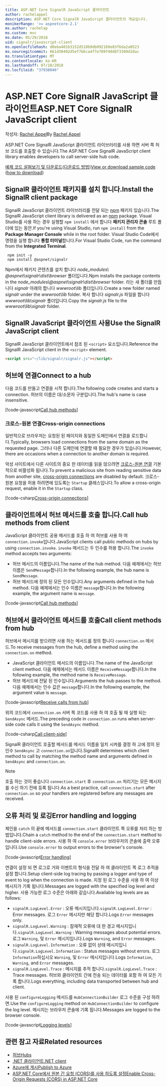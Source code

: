 ```yaml
---
title: ASP.NET Core SignalR JavaScript 클라이언트
author: rachelappel
description: ASP.NET Core SignalR JavaScript 클라이언트의 개요입니다.
monikerRange: '>= aspnetcore-2.1'
ms.author: rachelap
ms.custom: mvc
ms.date: 05/29/2018
uid: signalr/javascript-client
ms.openlocfilehash: d0eba401b3152d510b9db092169e83f6da2a0523
ms.sourcegitcommit: 661d30492d5ef7bbca4f7e709f40d8f3309d2dac
ms.translationtype: MT
ms.contentlocale: ko-KR
ms.lasthandoff: 07/10/2018
ms.locfileid: "37938046"
---
```

# <a name="aspnet-core-signalr-javascript-client"></a><span data-ttu-id="fbef6-103">ASP.NET Core SignalR JavaScript 클라이언트</span><span class="sxs-lookup"><span data-stu-id="fbef6-103">ASP.NET Core SignalR JavaScript client</span></span>

<span data-ttu-id="fbef6-104">작성자: [Rachel Appel](http://twitter.com/rachelappel)</span><span class="sxs-lookup"><span data-stu-id="fbef6-104">By [Rachel Appel](http://twitter.com/rachelappel)</span></span>

<span data-ttu-id="fbef6-105">ASP.NET Core SignalR JavaScript 클라이언트 라이브러리를 사용 하면 서버 쪽 허브 코드를 호출할 수 있습니다.</span><span class="sxs-lookup"><span data-stu-id="fbef6-105">The ASP.NET Core SignalR JavaScript client library enables developers to call server-side hub code.</span></span>

<span data-ttu-id="fbef6-106">[예제 코드 살펴보기 및 다운로드](https://github.com/aspnet/Docs/tree/live/aspnetcore/signalr/javascript-client/sample)([다운로드 방법](xref:tutorials/index#how-to-download-a-sample))</span><span class="sxs-lookup"><span data-stu-id="fbef6-106">[View or download sample code](https://github.com/aspnet/Docs/tree/live/aspnetcore/signalr/javascript-client/sample) ([how to download](xref:tutorials/index#how-to-download-a-sample))</span></span>

## <a name="install-the-signalr-client-package"></a><span data-ttu-id="fbef6-107">SignalR 클라이언트 패키지를 설치 합니다.</span><span class="sxs-lookup"><span data-stu-id="fbef6-107">Install the SignalR client package</span></span>

<span data-ttu-id="fbef6-108">SignalR JavaScript 클라이언트 라이브러리를 전달 되는 [npm](https://www.npmjs.com/) 패키지 있습니다.</span><span class="sxs-lookup"><span data-stu-id="fbef6-108">The SignalR JavaScript client library is delivered as an [npm](https://www.npmjs.com/) package.</span></span> <span data-ttu-id="fbef6-109">Visual Studio를 사용 하는 경우 실행할 `npm install` 에서 합니다 **패키지 관리자 콘솔** 루트 폴더에 있는 동안.</span><span class="sxs-lookup"><span data-stu-id="fbef6-109">If you're using Visual Studio, run `npm install` from the **Package Manager Console** while in the root folder.</span></span> <span data-ttu-id="fbef6-110">Visual Studio Code에서 명령을 실행 합니다 **통합 터미널**합니다.</span><span class="sxs-lookup"><span data-stu-id="fbef6-110">For Visual Studio Code, run the command from the **Integrated Terminal**.</span></span>

  ```console
   npm init -y
   npm install @aspnet/signalr
  ```

<span data-ttu-id="fbef6-111">Npm에서 패키지 콘텐츠를 설치 합니다 *node_modules\\ @aspnet\signalr\dist\browser*  폴더입니다.</span><span class="sxs-lookup"><span data-stu-id="fbef6-111">Npm installs the package contents in the *node_modules\\@aspnet\signalr\dist\browser* folder.</span></span> <span data-ttu-id="fbef6-112">라는 새 폴더를 만듭니다 *signalr* 아래의 합니다 *wwwroot\\lib* 폴더입니다.</span><span class="sxs-lookup"><span data-stu-id="fbef6-112">Create a new folder named *signalr* under the *wwwroot\\lib* folder.</span></span> <span data-ttu-id="fbef6-113">복사 합니다 *signalr.js* 파일을 합니다 *wwwroot\lib\signalr* 폴더입니다.</span><span class="sxs-lookup"><span data-stu-id="fbef6-113">Copy the *signalr.js* file to the *wwwroot\lib\signalr* folder.</span></span>

## <a name="use-the-signalr-javascript-client"></a><span data-ttu-id="fbef6-114">SignalR JavaScript 클라이언트 사용</span><span class="sxs-lookup"><span data-stu-id="fbef6-114">Use the SignalR JavaScript client</span></span>

<span data-ttu-id="fbef6-115">SignalR JavaScript 클라이언트에서 참조 된 `<script>` 요소입니다.</span><span class="sxs-lookup"><span data-stu-id="fbef6-115">Reference the SignalR JavaScript client in the `<script>` element.</span></span>

```html
<script src="~/lib/signalr/signalr.js"></script>
```

## <a name="connect-to-a-hub"></a><span data-ttu-id="fbef6-116">허브에 연결</span><span class="sxs-lookup"><span data-stu-id="fbef6-116">Connect to a hub</span></span>

<span data-ttu-id="fbef6-117">다음 코드를 만들고 연결을 시작 합니다.</span><span class="sxs-lookup"><span data-stu-id="fbef6-117">The following code creates and starts a connection.</span></span> <span data-ttu-id="fbef6-118">허브의 이름은 대/소문자 구분입니다.</span><span class="sxs-lookup"><span data-stu-id="fbef6-118">The hub's name is case insensitive.</span></span>

[!code-javascript[Call hub methods](javascript-client/sample/wwwroot/js/chat.js?range=9-12,28)]

### <a name="cross-origin-connections"></a><span data-ttu-id="fbef6-119">크로스-원본 연결</span><span class="sxs-lookup"><span data-stu-id="fbef6-119">Cross-origin connections</span></span>

<span data-ttu-id="fbef6-120">일반적으로 브라우저는 요청된 된 페이지와 동일한 도메인에서 연결을 로드합니다.</span><span class="sxs-lookup"><span data-stu-id="fbef6-120">Typically, browsers load connections from the same domain as the requested page.</span></span> <span data-ttu-id="fbef6-121">그러나 다른 도메인에 연결할 때 필요한 경우가 있습니다.</span><span class="sxs-lookup"><span data-stu-id="fbef6-121">However, there are occasions when a connection to another domain is required.</span></span>

<span data-ttu-id="fbef6-122">악성 사이트에서 다른 사이트의 중요 한 데이터를 읽을 않으려면 [크로스-원본 연결](xref:security/cors) 기본적으로 비활성화 됩니다.</span><span class="sxs-lookup"><span data-stu-id="fbef6-122">To prevent a malicious site from reading sensitive data from another site, [cross-origin connections](xref:security/cors) are disabled by default.</span></span> <span data-ttu-id="fbef6-123">크로스-원본 요청을 허용 하려면에 있도록는 `Startup` 클래스입니다.</span><span class="sxs-lookup"><span data-stu-id="fbef6-123">To allow a cross-origin request, enable it in the `Startup` class.</span></span>

[!code-csharp[Cross-origin connections](javascript-client/sample/Startup.cs?highlight=29-35,56)]

## <a name="call-hub-methods-from-client"></a><span data-ttu-id="fbef6-124">클라이언트에서 허브 메서드를 호출 합니다.</span><span class="sxs-lookup"><span data-stu-id="fbef6-124">Call hub methods from client</span></span>

<span data-ttu-id="fbef6-125">JavaScript 클라이언트 공용 메서드를 호출 하 여 허브를 사용 하 여 `connection.invoke`입니다.</span><span class="sxs-lookup"><span data-stu-id="fbef6-125">JavaScript clients call public methods on hubs by using `connection.invoke`.</span></span> <span data-ttu-id="fbef6-126">`invoke` 메서드는 두 인수를 허용 합니다.</span><span class="sxs-lookup"><span data-stu-id="fbef6-126">The `invoke` method accepts two arguments:</span></span>

* <span data-ttu-id="fbef6-127">허브 메서드의 이름입니다.</span><span class="sxs-lookup"><span data-stu-id="fbef6-127">The name of the hub method.</span></span> <span data-ttu-id="fbef6-128">다음 예제에서는 허브 이름은 `SendMessage`합니다.</span><span class="sxs-lookup"><span data-stu-id="fbef6-128">In the following example, the hub name is `SendMessage`.</span></span>
* <span data-ttu-id="fbef6-129">허브 메서드에 정의 된 모든 인수입니다.</span><span class="sxs-lookup"><span data-stu-id="fbef6-129">Any arguments defined in the hub method.</span></span> <span data-ttu-id="fbef6-130">다음 예제에서는 인수 이름은 `message`합니다.</span><span class="sxs-lookup"><span data-stu-id="fbef6-130">In the following example, the argument name is `message`.</span></span>

[!code-javascript[Call hub methods](javascript-client/sample/wwwroot/js/chat.js?range=24)]

## <a name="call-client-methods-from-hub"></a><span data-ttu-id="fbef6-131">허브에서 클라이언트 메서드를 호출</span><span class="sxs-lookup"><span data-stu-id="fbef6-131">Call client methods from hub</span></span>

<span data-ttu-id="fbef6-132">허브에서 메시지를 받으려면 사용 하는 메서드를 정의 합니다 `connection.on` 메서드.</span><span class="sxs-lookup"><span data-stu-id="fbef6-132">To receive messages from the hub, define a method using the `connection.on` method.</span></span>

* <span data-ttu-id="fbef6-133">JavaScript 클라이언트 메서드의 이름입니다.</span><span class="sxs-lookup"><span data-stu-id="fbef6-133">The name of the JavaScript client method.</span></span> <span data-ttu-id="fbef6-134">다음 예제에서는 메서드 이름은 `ReceiveMessage`합니다.</span><span class="sxs-lookup"><span data-stu-id="fbef6-134">In the following example, the method name is `ReceiveMessage`.</span></span>
* <span data-ttu-id="fbef6-135">허브 메서드에 전달 된 인수입니다.</span><span class="sxs-lookup"><span data-stu-id="fbef6-135">Arguments the hub passes to the method.</span></span> <span data-ttu-id="fbef6-136">다음 예제에서는 인수 값은 `message`합니다.</span><span class="sxs-lookup"><span data-stu-id="fbef6-136">In the following example, the argument value is `message`.</span></span>

[!code-javascript[Receive calls from hub](javascript-client/sample/wwwroot/js/chat.js?range=14-19)]

<span data-ttu-id="fbef6-137">위의 코드에서 `connection.on` 서버 쪽 코드를 사용 하 여 호출 될 때 실행 되는 `SendAsync` 메서드.</span><span class="sxs-lookup"><span data-stu-id="fbef6-137">The preceding code in `connection.on` runs when server-side code calls it using the `SendAsync` method.</span></span>

[!code-csharp[Call client-side](javascript-client/sample/hubs/chathub.cs?range=8-11)]

<span data-ttu-id="fbef6-138">SignalR 클라이언트 호출할 메서드를 메서드 이름을 일치 시켜를 결정 하 고에 정의 된 인수 `SendAsync` 고 `connection.on`입니다.</span><span class="sxs-lookup"><span data-stu-id="fbef6-138">SignalR determines which client method to call by matching the method name and arguments defined in `SendAsync` and `connection.on`.</span></span>

> [!NOTE]
> <span data-ttu-id="fbef6-139">호출 하는 것이 좋습니다 `connection.start` 후 `connection.on` 처리기는 모든 메시지를 수신 하기 전에 등록 됩니다.</span><span class="sxs-lookup"><span data-stu-id="fbef6-139">As a best practice, call `connection.start` after `connection.on` so your handlers are registered before any messages are received.</span></span>

## <a name="error-handling-and-logging"></a><span data-ttu-id="fbef6-140">오류 처리 및 로깅</span><span class="sxs-lookup"><span data-stu-id="fbef6-140">Error handling and logging</span></span>

<span data-ttu-id="fbef6-141">체인을 `catch` 의 끝에 메서드를 `connection.start` 클라이언트 쪽 오류를 처리 하는 방법입니다.</span><span class="sxs-lookup"><span data-stu-id="fbef6-141">Chain a `catch` method to the end of the `connection.start` method to handle client-side errors.</span></span> <span data-ttu-id="fbef6-142">사용 하 여 `console.error` 브라우저의 콘솔에 출력 오류입니다.</span><span class="sxs-lookup"><span data-stu-id="fbef6-142">Use `console.error` to output errors to the browser's console.</span></span>

[!code-javascript[Error handling](javascript-client/sample/wwwroot/js/chat.js?range=28)]

<span data-ttu-id="fbef6-143">연결이 설정 되 면 로그로 거와 이벤트의 형식을 전달 하 여 클라이언트 쪽 로그 추적을 설정 합니다.</span><span class="sxs-lookup"><span data-stu-id="fbef6-143">Setup client-side log tracing by passing a logger and type of event to log when the connection is made.</span></span> <span data-ttu-id="fbef6-144">지정 된 로그 수준을 사용 하 여 이상 메시지가 기록 됩니다.</span><span class="sxs-lookup"><span data-stu-id="fbef6-144">Messages are logged with the specified log level and higher.</span></span> <span data-ttu-id="fbef6-145">사용 가능한 로그 수준은 아래와 같습니다.</span><span class="sxs-lookup"><span data-stu-id="fbef6-145">Available log levels are as follows:</span></span>

* <span data-ttu-id="fbef6-146">`signalR.LogLevel.Error` : 오류 메시지입니다.</span><span class="sxs-lookup"><span data-stu-id="fbef6-146">`signalR.LogLevel.Error` : Error messages.</span></span> <span data-ttu-id="fbef6-147">로그 `Error` 메시지만 해당 합니다.</span><span class="sxs-lookup"><span data-stu-id="fbef6-147">Logs `Error` messages only.</span></span>
* <span data-ttu-id="fbef6-148">`signalR.LogLevel.Warning` : 잠재적 오류에 대 한 경고 메시지입니다.</span><span class="sxs-lookup"><span data-stu-id="fbef6-148">`signalR.LogLevel.Warning` : Warning messages about potential errors.</span></span> <span data-ttu-id="fbef6-149">로그 `Warning`, 및 `Error` 메시지입니다.</span><span class="sxs-lookup"><span data-stu-id="fbef6-149">Logs `Warning`, and `Error` messages.</span></span>
* <span data-ttu-id="fbef6-150">`signalR.LogLevel.Information` : 오류 없이 상태 메시지입니다.</span><span class="sxs-lookup"><span data-stu-id="fbef6-150">`signalR.LogLevel.Information` : Status messages without errors.</span></span> <span data-ttu-id="fbef6-151">로그 `Information`하십시오 `Warning`, 및 `Error` 메시지입니다.</span><span class="sxs-lookup"><span data-stu-id="fbef6-151">Logs `Information`, `Warning`, and `Error` messages.</span></span>
* <span data-ttu-id="fbef6-152">`signalR.LogLevel.Trace` : 메시지를 추적 합니다.</span><span class="sxs-lookup"><span data-stu-id="fbef6-152">`signalR.LogLevel.Trace` : Trace messages.</span></span> <span data-ttu-id="fbef6-153">허브와 클라이언트 간에 전송 되는 데이터를 포함 하 여 모든 기록 합니다.</span><span class="sxs-lookup"><span data-stu-id="fbef6-153">Logs everything, including data transported between hub and client.</span></span>

<span data-ttu-id="fbef6-154">사용 된 `configureLogging` 메서드를 `HubConnectionBuilder` 로그 수준을 구성 하려면.</span><span class="sxs-lookup"><span data-stu-id="fbef6-154">Use the `configureLogging` method on `HubConnectionBuilder` to configure the log level.</span></span> <span data-ttu-id="fbef6-155">메시지는 브라우저 콘솔에 기록 됩니다.</span><span class="sxs-lookup"><span data-stu-id="fbef6-155">Messages are logged to the browser console.</span></span>

[!code-javascript[Logging levels](javascript-client/sample/wwwroot/js/chat.js?range=9-12)]

## <a name="related-resources"></a><span data-ttu-id="fbef6-156">관련 참고 자료</span><span class="sxs-lookup"><span data-stu-id="fbef6-156">Related resources</span></span>

* [<span data-ttu-id="fbef6-157">허브</span><span class="sxs-lookup"><span data-stu-id="fbef6-157">Hubs</span></span>](xref:signalr/hubs)
* [<span data-ttu-id="fbef6-158">.NET 클라이언트</span><span class="sxs-lookup"><span data-stu-id="fbef6-158">.NET client</span></span>](xref:signalr/dotnet-client)
* [<span data-ttu-id="fbef6-159">Azure에 게시</span><span class="sxs-lookup"><span data-stu-id="fbef6-159">Publish to Azure</span></span>](xref:signalr/publish-to-azure-web-app)
* [<span data-ttu-id="fbef6-160">ASP.NET Core에서 원본 간 요청 (CORS)를 사용 하도록 설정</span><span class="sxs-lookup"><span data-stu-id="fbef6-160">Enable Cross-Origin Requests (CORS) in ASP.NET Core</span></span>](xref:security/cors)
